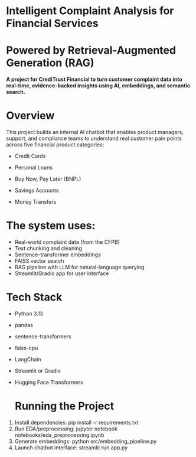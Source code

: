 # Intelligent Complaint Analysis for Financial Services
# Powered by Retrieval-Augmented Generation (RAG)
**A project for CrediTrust Financial to turn customer complaint data into real-time, evidence-backed insights using AI, embeddings, and semantic search.**
# Overview
This project builds an internal AI chatbot that enables product managers, support, and compliance teams to understand real customer pain points across five financial product categories:

* Credit Cards

* Personal Loans

* Buy Now, Pay Later (BNPL)

* Savings Accounts

* Money Transfers
# The system uses:
* Real-world complaint data (from the CFPB)
* Text chunking and cleaning
* Sentence-transformer embeddings
*  FAISS vector search
*  RAG pipeline with LLM for natural-language querying
*  Streamlit/Gradio app for user interface

# Tech Stack
* Python 3.13
* pandas
* sentence-transformers
* faiss-cpu
* LangChain
* Streamlit or Gradio
* Hugging Face Transformers

  # Running the Project
1. Install dependencies:
   pip install -r requirements.txt
2. Run EDA/preprocessing:
   jupyter notebook notebooks/eda_preprocessing.ipynb
3. Generate embeddings:
   python src/embedding_pipeline.py
4. Launch chatbot interface:
   streamlit run app.py

